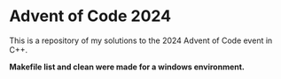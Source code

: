 # Advent of Code 2024

This is a repository of my solutions to the 2024 Advent of Code event in C++. 

**Makefile list and clean were made for a windows environment.**
